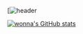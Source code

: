 [![header](https://capsule-render.vercel.app/api?type=soft&text=안녕%10하%10세%10요%20%F0%9F%A4%97&color=BBCBD2&fontSize=30&fontColor=FCFCFC)

[![wonna's GitHub stats](https://github-readme-stats.vercel.app/api?username=wonna-0830)](https://github.com/anuraghazra/github-readme-stats)
